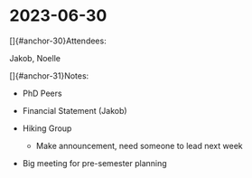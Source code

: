 # 2023-06-30

[]{#anchor-30}Attendees:

Jakob, Noelle

[]{#anchor-31}Notes:

-   PhD Peers

-   Financial Statement (Jakob)

-   Hiking Group

    -   Make announcement, need someone to lead next week

-   Big meeting for pre-semester planning

